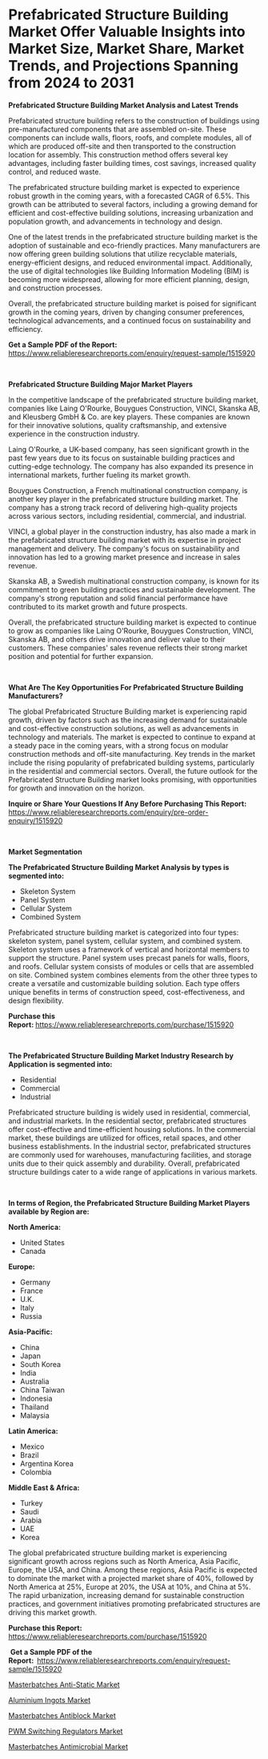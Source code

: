 <p><h1>Prefabricated Structure Building Market Offer Valuable Insights into Market Size, Market Share, Market Trends, and Projections Spanning from 2024 to 2031</h1></p><p><strong>Prefabricated Structure Building Market Analysis and Latest Trends</strong></p>
<p><p>Prefabricated structure building refers to the construction of buildings using pre-manufactured components that are assembled on-site. These components can include walls, floors, roofs, and complete modules, all of which are produced off-site and then transported to the construction location for assembly. This construction method offers several key advantages, including faster building times, cost savings, increased quality control, and reduced waste.</p><p>The prefabricated structure building market is expected to experience robust growth in the coming years, with a forecasted CAGR of 6.5%. This growth can be attributed to several factors, including a growing demand for efficient and cost-effective building solutions, increasing urbanization and population growth, and advancements in technology and design.</p><p>One of the latest trends in the prefabricated structure building market is the adoption of sustainable and eco-friendly practices. Many manufacturers are now offering green building solutions that utilize recyclable materials, energy-efficient designs, and reduced environmental impact. Additionally, the use of digital technologies like Building Information Modeling (BIM) is becoming more widespread, allowing for more efficient planning, design, and construction processes.</p><p>Overall, the prefabricated structure building market is poised for significant growth in the coming years, driven by changing consumer preferences, technological advancements, and a continued focus on sustainability and efficiency.</p></p>
<p><strong>Get a Sample PDF of the Report:&nbsp;</strong> <a href="https://www.reliableresearchreports.com/enquiry/request-sample/1515920">https://www.reliableresearchreports.com/enquiry/request-sample/1515920</a></p>
<p>&nbsp;</p>
<p><strong>Prefabricated Structure Building Major Market Players</strong></p>
<p><p>In the competitive landscape of the prefabricated structure building market, companies like Laing O'Rourke, Bouygues Construction, VINCI, Skanska AB, and Kleusberg GmbH & Co. are key players. These companies are known for their innovative solutions, quality craftsmanship, and extensive experience in the construction industry.</p><p>Laing O'Rourke, a UK-based company, has seen significant growth in the past few years due to its focus on sustainable building practices and cutting-edge technology. The company has also expanded its presence in international markets, further fueling its market growth.</p><p>Bouygues Construction, a French multinational construction company, is another key player in the prefabricated structure building market. The company has a strong track record of delivering high-quality projects across various sectors, including residential, commercial, and industrial.</p><p>VINCI, a global player in the construction industry, has also made a mark in the prefabricated structure building market with its expertise in project management and delivery. The company's focus on sustainability and innovation has led to a growing market presence and increase in sales revenue.</p><p>Skanska AB, a Swedish multinational construction company, is known for its commitment to green building practices and sustainable development. The company's strong reputation and solid financial performance have contributed to its market growth and future prospects.</p><p>Overall, the prefabricated structure building market is expected to continue to grow as companies like Laing O'Rourke, Bouygues Construction, VINCI, Skanska AB, and others drive innovation and deliver value to their customers. These companies' sales revenue reflects their strong market position and potential for further expansion.</p></p>
<p>&nbsp;</p>
<p><strong>What Are The Key Opportunities For Prefabricated Structure Building Manufacturers?</strong></p>
<p><p>The global Prefabricated Structure Building market is experiencing rapid growth, driven by factors such as the increasing demand for sustainable and cost-effective construction solutions, as well as advancements in technology and materials. The market is expected to continue to expand at a steady pace in the coming years, with a strong focus on modular construction methods and off-site manufacturing. Key trends in the market include the rising popularity of prefabricated building systems, particularly in the residential and commercial sectors. Overall, the future outlook for the Prefabricated Structure Building market looks promising, with opportunities for growth and innovation on the horizon.</p></p>
<p><strong>Inquire or Share Your Questions If Any Before Purchasing This Report:</strong> <a href="https://www.reliableresearchreports.com/enquiry/pre-order-enquiry/1515920">https://www.reliableresearchreports.com/enquiry/pre-order-enquiry/1515920</a></p>
<p>&nbsp;</p>
<p><strong>Market Segmentation</strong></p>
<p><strong>The Prefabricated Structure Building Market Analysis by types is segmented into:</strong></p>
<p><ul><li>Skeleton System</li><li>Panel System</li><li>Cellular System</li><li>Combined System</li></ul></p>
<p><p>Prefabricated structure building market is categorized into four types: skeleton system, panel system, cellular system, and combined system. Skeleton system uses a framework of vertical and horizontal members to support the structure. Panel system uses precast panels for walls, floors, and roofs. Cellular system consists of modules or cells that are assembled on site. Combined system combines elements from the other three types to create a versatile and customizable building solution. Each type offers unique benefits in terms of construction speed, cost-effectiveness, and design flexibility.</p></p>
<p><strong>Purchase this Report:&nbsp;</strong><a href="https://www.reliableresearchreports.com/purchase/1515920">https://www.reliableresearchreports.com/purchase/1515920</a></p>
<p>&nbsp;</p>
<p><strong>The Prefabricated Structure Building Market Industry Research by Application is segmented into:</strong></p>
<p><ul><li>Residential</li><li>Commercial</li><li>Industrial</li></ul></p>
<p><p>Prefabricated structure building is widely used in residential, commercial, and industrial markets. In the residential sector, prefabricated structures offer cost-effective and time-efficient housing solutions. In the commercial market, these buildings are utilized for offices, retail spaces, and other business establishments. In the industrial sector, prefabricated structures are commonly used for warehouses, manufacturing facilities, and storage units due to their quick assembly and durability. Overall, prefabricated structure buildings cater to a wide range of applications in various markets.</p></p>
<p>&nbsp;</p>
<p><strong>In terms of Region, the Prefabricated Structure Building Market Players available by Region are:</strong></p>
<p>
    <p> <strong> North America: </strong>
        <ul>
            <li>United States</li>
            <li>Canada</li>
        </ul>
        </p> 
    <p> <strong> Europe: </strong>
        <ul>
            <li>Germany</li>
            <li>France</li>
            <li>U.K.</li>
            <li>Italy</li>
            <li>Russia</li>
        </ul>
        </p> 
    <p> <strong> Asia-Pacific: </strong>
        <ul>
            <li>China</li>
            <li>Japan</li>
            <li>South Korea</li>
            <li>India</li>
            <li>Australia</li>
            <li>China Taiwan</li>
            <li>Indonesia</li>
            <li>Thailand</li>
            <li>Malaysia</li>
        </ul>
        </p> 
    <p> <strong> Latin America: </strong>
        <ul>
            <li>Mexico</li>
            <li>Brazil</li>
            <li>Argentina Korea</li>
            <li>Colombia</li>
        </ul>
        </p> 
    <p> <strong> Middle East & Africa: </strong>
        <ul>
            <li>Turkey</li>
            <li>Saudi</li>
            <li>Arabia</li>
            <li>UAE</li>
            <li>Korea</li>
        </ul>
    </p>
    </p>
<p><p>The global prefabricated structure building market is experiencing significant growth across regions such as North America, Asia Pacific, Europe, the USA, and China. Among these regions, Asia Pacific is expected to dominate the market with a projected market share of 40%, followed by North America at 25%, Europe at 20%, the USA at 10%, and China at 5%. The rapid urbanization, increasing demand for sustainable construction practices, and government initiatives promoting prefabricated structures are driving this market growth.</p></p>
<p><strong>Purchase this Report: </strong><a href="https://www.reliableresearchreports.com/purchase/1515920">https://www.reliableresearchreports.com/purchase/1515920</a></p>
<p>&nbsp;<strong>Get a Sample PDF of the Report:&nbsp;&nbsp;</strong><a href="https://www.reliableresearchreports.com/enquiry/request-sample/1515920">https://www.reliableresearchreports.com/enquiry/request-sample/1515920</a></p>
<p><strong></strong></p>
<p><p><a href="https://three-jumbo-f6d.notion.site/Masterbatches-Anti-Static-Market-Analysis-Examines-its-Scope-on-Growth-Opportunities-and-Forecasted-f0bd09372ab043d3aac32fe84d15ba79">Masterbatches Anti-Static Market</a></p><p><a href="https://view.publitas.com/reportprime-1/aluminium-ingots-market-size-evaluating-its-market-trends-growth-and-projections-2024-2031/">Aluminium Ingots Market</a></p><p><a href="https://iodized-pantydraco-05c.notion.site/Masterbatches-Antiblock-Market-Growth-Market-Trends-COVID-19-Impact-and-Forecasts-for-period-from-e614b0f5490a4c4f89420d03d51d40ad">Masterbatches Antiblock Market</a></p><p><a href="https://view.publitas.com/reportprime-1/pwm-switching-regulators-market-provides-detailed-segmentation-of-this-market-based-on-type-application-and-region-and-forecast-for-the-period-from-2024-2031/">PWM Switching Regulators Market</a></p><p><a href="https://noble-drawer-34c.notion.site/Masterbatches-Antimicrobial-Market-Research-Report-Forecasted-for-Period-from-2024-2031-by-Market-8b112d464767402eb17f3705a373ab54">Masterbatches Antimicrobial Market</a></p></p>